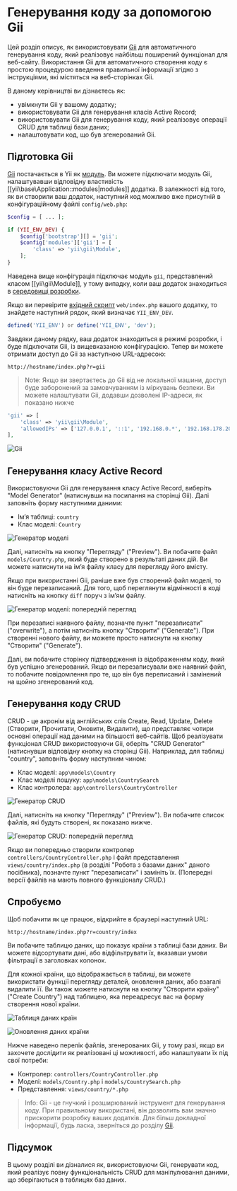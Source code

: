 Генерування коду за допомогою Gii
=================================

Цей розділ описує, як використовувати [Gii](https://github.com/yiisoft/yii2-gii/blob/master/docs/guide-uk/README.md)
для автоматичного генерування коду, який реалізовує найбільш поширений функціонал для веб-сайту. Використання Gii для 
автоматичного створення коду є простою процедурою введення правильної інформації згідно з інструкціями, які містяться
на веб-сторінках Gii.

В даному керівництві ви дізнаєтесь як:

* увімкнути Gii у вашому додатку;
* використовувати Gii для генерування класів Active Record;
* використовувати Gii для генерування коду, який реалізовує операції CRUD для таблиці бази даних;
* налаштовувати код, що був згенерований Gii.


Підготовка Gii <span id="starting-gii"></span>
--------------

[Gii](https://github.com/yiisoft/yii2-gii/blob/master/docs/guide-uk/README.md) постачається в Yii як [модуль](structure-modules.md). 
Ви можете підключати модуль Gii, налаштувавши відповідну властивість [[yii\base\Application::modules|modules]] додатка. В залежності
від того, як ви створили ваш додаток, наступний код можливо вже присутній в конфігураційному файлі `config/web.php`:

```php
$config = [ ... ];

if (YII_ENV_DEV) {
    $config['bootstrap'][] = 'gii';
    $config['modules']['gii'] = [
        'class' => 'yii\gii\Module',
    ];
}
```

Наведена вище конфігурація підключає модуль `gii`, представлений класом [[yii\gii\Module]], у тому випадку,
коли ваш додаток знаходиться в [середовищі розробки](concept-configurations.md#environment-constants).

Якщо ви перевірите [вхідний скрипт](structure-entry-scripts.md) `web/index.php` вашого додатку, то
знайдете наступний рядок, який визначає `YII_ENV_DEV`.

```php
defined('YII_ENV') or define('YII_ENV', 'dev');
```

Завдяки даному рядку, ваш додаток знаходиться в режимі розробки, і буде підключати Gii, із вищевказаною конфігурацією.
Тепер ви можете отримати доступ до Gii за наступною URL-адресою:

```
http://hostname/index.php?r=gii
```

> Note: Якщо ви звертаєтесь до Gii від не локальної машини, доступ буде заборонений за замовчуванням із міркувань
безпеки. Ви можете налаштувати Gii, додавши дозволені IP-адреси, як показано нижче
```php
'gii' => [
    'class' => 'yii\gii\Module',
    'allowedIPs' => ['127.0.0.1', '::1', '192.168.0.*', '192.168.178.20'] // налаштувати для ваших потреб
],
```

![Gii](images/start-gii.png)


Генерування класу Active Record <span id="generating-ar"></span>
-------------------------------

Використовуючи Gii для генерування класу Active Record, виберіть "Model Generator" (натиснувши на посилання на сторінці Gii).
Далі заповніть форму наступними даними:

* Ім’я таблиці: `country`
* Клас моделі: `Country`

![Генератор моделі](images/start-gii-model.png)

Далі, натисніть на кнопку "Перегляду" ("Preview"). Ви побачите файл `models/Country.php`, який буде створено в результаті
даних дій. Ви можете натиснути на ім’я файлу класу для перегляду його вмісту.

Якщо при використанні Gii, раніше вже був створений файл моделі, то він буде перезаписаний. Для того, щоб переглянути 
відмінності в коді натисніть на кнопку `diff` поруч з ім’ям файлу.

![Генератор моделі: попередній перегляд](images/start-gii-model-preview.png)

При перезаписі наявного файлу, позначте пункт "перезаписати" ("overwrite"), а потім натисніть кнопку "Створити" ("Generate"). При створенні нового файлу, ви можете просто натиснути на кнопку "Створити" ("Generate").

Далі, ви побачите сторінку підтвердження із відображенням коду, який був успішно згенерований. Якщо ви перезаписували вже наявний 
файл, то побачите повідомлення про те, що він був переписаний і замінений на щойно згенерований код.


Генерування коду CRUD <span id="generating-crud"></span>
---------------------

CRUD - це акронім від англійських слів Create, Read, Update, Delete (Створити, Прочитати, Оновити, Видалити), що представляє чотири основні операції над даними на більшості веб-сайтів.
Щоб реалізувати функціонал CRUD використовуючи Gii, оберіть "CRUD Generator" (натиснувши відповідну кнопку на сторінці Gii). Наприклад, для таблиці "country", заповніть форму наступним чином:

* Клас моделі: `app\models\Country`
* Клас моделі пошуку: `app\models\CountrySearch`
* Клас контролера: `app\controllers\CountryController`

![Генератор CRUD](images/start-gii-crud.png)

Далі, натисніть на кнопку "Перегляду" ("Preview"). Ви побачите список файлів, які будуть створені, як показано нижче.

![Генератор CRUD: попередній перегляд](images/start-gii-crud-preview.png)

Якщо ви попередньо створили контролер `controllers/CountryController.php` і файл представлення `views/country/index.php` 
(в розділі "Робота з базами даних" даного посібника), позначте пункт "перезаписати" і замініть їх. (Попередні версії файлів на мають повного функціоналу CRUD.)


Спробуємо <span id="trying-it-out"></span>
---------

Щоб побачити як це працює, відкрийте в браузері наступний URL:

```
http://hostname/index.php?r=country/index
```

Ви побачите таблицю даних, що показує країни з таблиці бази даних. Ви можете відсортувати дані,
або відфільтрувати їх, вказавши умови фільтрації в заголовках колонок.

Для кожної країни, що відображається в таблиці, ви можете використати функції перегляду деталей, оновлення даних, або взагалі видалити її.
Ви також можете натиснути на кнопку "Створити країну" ("Create Country") над таблицею, яка переадресує вас на форму створення нової країни.

![Таблиця даних країн](images/start-gii-country-grid.png)

![Оновлення даних країни](images/start-gii-country-update.png)

Нижче наведено перелік файлів, згенерованих Gii, у тому разі, якщо ви захочете дослідити як реалізовані ці можливості, 
або налаштувати їх під свої потреби:

* Контролер: `controllers/CountryController.php`
* Моделі: `models/Country.php` і `models/CountrySearch.php`
* Представлення: `views/country/*.php`

> Info: Gii - це гнучкий і розширюваний інструмент для генерування коду. При правильному використані, він дозволить
вам значно прискорити розробку ваших додатків. Для більш докладної інформації, будь ласка, зверніться до розділу
[Gii](https://github.com/yiisoft/yii2-gii/blob/master/docs/guide-uk/README.md).


Підсумок <span id="summary"></span>
--------

В цьому розділі ви дізналися як, використовуючи Gii, генерувати код, який реалізує повну функціональність CRUD для 
маніпулювання даними, що зберігаються в таблицях баз даних.
